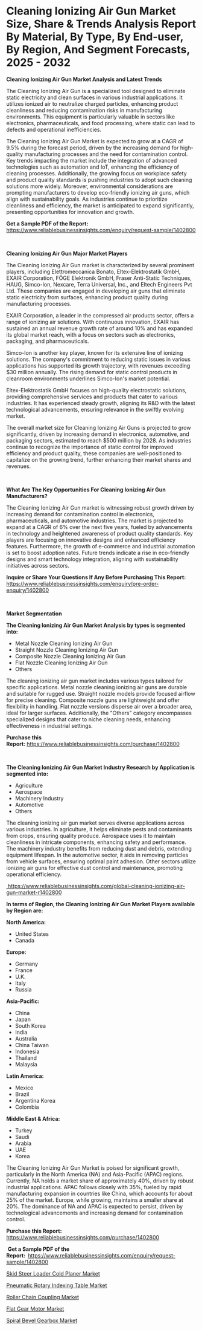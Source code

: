 <p><h1>Cleaning Ionizing Air Gun Market Size, Share & Trends Analysis Report By Material, By Type, By End-user, By Region, And Segment Forecasts, 2025 - 2032</h1></p><p><strong>Cleaning Ionizing Air Gun Market Analysis and Latest Trends</strong></p>
<p><p>The Cleaning Ionizing Air Gun is a specialized tool designed to eliminate static electricity and clean surfaces in various industrial applications. It utilizes ionized air to neutralize charged particles, enhancing product cleanliness and reducing contamination risks in manufacturing environments. This equipment is particularly valuable in sectors like electronics, pharmaceuticals, and food processing, where static can lead to defects and operational inefficiencies.</p><p>The Cleaning Ionizing Air Gun Market is expected to grow at a CAGR of 9.5% during the forecast period, driven by the increasing demand for high-quality manufacturing processes and the need for contamination control. Key trends impacting the market include the integration of advanced technologies such as automation and IoT, enhancing the efficiency of cleaning processes. Additionally, the growing focus on workplace safety and product quality standards is pushing industries to adopt such cleaning solutions more widely. Moreover, environmental considerations are prompting manufacturers to develop eco-friendly ionizing air guns, which align with sustainability goals. As industries continue to prioritize cleanliness and efficiency, the market is anticipated to expand significantly, presenting opportunities for innovation and growth.</p></p>
<p><strong>Get a Sample PDF of the Report:&nbsp;</strong> <a href="https://www.reliablebusinessinsights.com/enquiry/request-sample/1402800?utm_campaign=60&utm_medium=2&utm_source=Github&utm_content=ia&utm_term=28032025&utm_id=cleaning-ionizing-air-gun">https://www.reliablebusinessinsights.com/enquiry/request-sample/1402800</a></p>
<p>&nbsp;</p>
<p><strong>Cleaning Ionizing Air Gun Major Market Players</strong></p>
<p><p>The Cleaning Ionizing Air Gun market is characterized by several prominent players, including Elettromeccanica Bonato, Eltex-Elektrostatik GmbH, EXAIR Corporation, FÖGE Elektronik GmbH, Fraser Anti-Static Techniques, HAUG, Simco-Ion, Nexcare, Terra Universal, Inc., and Eltech Engineers Pvt Ltd. These companies are engaged in developing air guns that eliminate static electricity from surfaces, enhancing product quality during manufacturing processes.</p><p>EXAIR Corporation, a leader in the compressed air products sector, offers a range of ionizing air solutions. With continuous innovation, EXAIR has sustained an annual revenue growth rate of around 10% and has expanded its global market reach, with a focus on sectors such as electronics, packaging, and pharmaceuticals. </p><p>Simco-Ion is another key player, known for its extensive line of ionizing solutions. The company's commitment to reducing static issues in various applications has supported its growth trajectory, with revenues exceeding $30 million annually. The rising demand for static control products in cleanroom environments underlines Simco-Ion's market potential.</p><p>Eltex-Elektrostatik GmbH focuses on high-quality electrostatic solutions, providing comprehensive services and products that cater to various industries. It has experienced steady growth, aligning its R&D with the latest technological advancements, ensuring relevance in the swiftly evolving market.</p><p>The overall market size for Cleaning Ionizing Air Guns is projected to grow significantly, driven by increasing demand in electronics, automotive, and packaging sectors, estimated to reach $500 million by 2028. As industries continue to recognize the importance of static control for improved efficiency and product quality, these companies are well-positioned to capitalize on the growing trend, further enhancing their market shares and revenues.</p></p>
<p>&nbsp;</p>
<p><strong>What Are The Key Opportunities For Cleaning Ionizing Air Gun Manufacturers?</strong></p>
<p><p>The Cleaning Ionizing Air Gun market is witnessing robust growth driven by increasing demand for contamination control in electronics, pharmaceuticals, and automotive industries. The market is projected to expand at a CAGR of 6% over the next five years, fueled by advancements in technology and heightened awareness of product quality standards. Key players are focusing on innovative designs and enhanced efficiency features. Furthermore, the growth of e-commerce and industrial automation is set to boost adoption rates. Future trends indicate a rise in eco-friendly designs and smart technology integration, aligning with sustainability initiatives across sectors.</p></p>
<p><strong>Inquire or Share Your Questions If Any Before Purchasing This Report:</strong> <a href="https://www.reliablebusinessinsights.com/enquiry/pre-order-enquiry/1402800?utm_campaign=60&utm_medium=2&utm_source=Github&utm_content=ia&utm_term=28032025&utm_id=cleaning-ionizing-air-gun">https://www.reliablebusinessinsights.com/enquiry/pre-order-enquiry/1402800</a></p>
<p>&nbsp;</p>
<p><strong>Market Segmentation</strong></p>
<p><strong>The Cleaning Ionizing Air Gun Market Analysis by types is segmented into:</strong></p>
<p><ul><li>Metal Nozzle Cleaning Ionizing Air Gun</li><li>Straight Nozzle Cleaning Ionizing Air Gun</li><li>Composite Nozzle Cleaning Ionizing Air Gun</li><li>Flat Nozzle Cleaning Ionizing Air Gun</li><li>Others</li></ul></p>
<p><p>The cleaning ionizing air gun market includes various types tailored for specific applications. Metal nozzle cleaning ionizing air guns are durable and suitable for rugged use. Straight nozzle models provide focused airflow for precise cleaning. Composite nozzle guns are lightweight and offer flexibility in handling. Flat nozzle versions disperse air over a broader area, ideal for larger surfaces. Additionally, the "Others" category encompasses specialized designs that cater to niche cleaning needs, enhancing effectiveness in industrial settings.</p></p>
<p><strong>Purchase this Report:&nbsp;</strong><a href="https://www.reliablebusinessinsights.com/purchase/1402800?utm_campaign=60&utm_medium=2&utm_source=Github&utm_content=ia&utm_term=28032025&utm_id=cleaning-ionizing-air-gun">https://www.reliablebusinessinsights.com/purchase/1402800</a></p>
<p>&nbsp;</p>
<p><strong>The Cleaning Ionizing Air Gun Market Industry Research by Application is segmented into:</strong></p>
<p><ul><li>Agriculture</li><li>Aerospace</li><li>Machinery Industry</li><li>Automotive</li><li>Others</li></ul></p>
<p><p>The cleaning ionizing air gun market serves diverse applications across various industries. In agriculture, it helps eliminate pests and contaminants from crops, ensuring quality produce. Aerospace uses it to maintain cleanliness in intricate components, enhancing safety and performance. The machinery industry benefits from reducing dust and debris, extending equipment lifespan. In the automotive sector, it aids in removing particles from vehicle surfaces, ensuring optimal paint adhesion. Other sectors utilize ionizing air guns for effective dust control and maintenance, promoting operational efficiency.</p></p>
<p><a href="https://www.reliablebusinessinsights.com/global-cleaning-ionizing-air-gun-market-r1402800?utm_campaign=60&utm_medium=2&utm_source=Github&utm_content=ia&utm_term=28032025&utm_id=cleaning-ionizing-air-gun">&nbsp;https://www.reliablebusinessinsights.com/global-cleaning-ionizing-air-gun-market-r1402800</a></p>
<p><strong>In terms of Region, the Cleaning Ionizing Air Gun Market Players available by Region are:</strong></p>
<p>
    <p> <strong> North America: </strong>
        <ul>
            <li>United States</li>
            <li>Canada</li>
        </ul>
        </p> 
    <p> <strong> Europe: </strong>
        <ul>
            <li>Germany</li>
            <li>France</li>
            <li>U.K.</li>
            <li>Italy</li>
            <li>Russia</li>
        </ul>
        </p> 
    <p> <strong> Asia-Pacific: </strong>
        <ul>
            <li>China</li>
            <li>Japan</li>
            <li>South Korea</li>
            <li>India</li>
            <li>Australia</li>
            <li>China Taiwan</li>
            <li>Indonesia</li>
            <li>Thailand</li>
            <li>Malaysia</li>
        </ul>
        </p> 
    <p> <strong> Latin America: </strong>
        <ul>
            <li>Mexico</li>
            <li>Brazil</li>
            <li>Argentina Korea</li>
            <li>Colombia</li>
        </ul>
        </p> 
    <p> <strong> Middle East & Africa: </strong>
        <ul>
            <li>Turkey</li>
            <li>Saudi</li>
            <li>Arabia</li>
            <li>UAE</li>
            <li>Korea</li>
        </ul>
    </p>
    </p>
<p><p>The Cleaning Ionizing Air Gun Market is poised for significant growth, particularly in the North America (NA) and Asia-Pacific (APAC) regions. Currently, NA holds a market share of approximately 40%, driven by robust industrial applications. APAC follows closely with 35%, fueled by rapid manufacturing expansion in countries like China, which accounts for about 25% of the market. Europe, while growing, maintains a smaller share at 20%. The dominance of NA and APAC is expected to persist, driven by technological advancements and increasing demand for contamination control.</p></p>
<p><strong>Purchase this Report: </strong><a href="https://www.reliablebusinessinsights.com/purchase/1402800?utm_campaign=60&utm_medium=2&utm_source=Github&utm_content=ia&utm_term=28032025&utm_id=cleaning-ionizing-air-gun">https://www.reliablebusinessinsights.com/purchase/1402800</a></p>
<p>&nbsp;<strong>Get a Sample PDF of the Report:&nbsp;&nbsp;</strong><a href="https://www.reliablebusinessinsights.com/enquiry/request-sample/1402800?utm_campaign=60&utm_medium=2&utm_source=Github&utm_content=ia&utm_term=28032025&utm_id=cleaning-ionizing-air-gun">https://www.reliablebusinessinsights.com/enquiry/request-sample/1402800</a></p>
<p><strong></strong></p>
<p><p><a href="https://github.com/borknyberg/Market-Research-Report-List-1/blob/main/skid-steer-loader-cold-planer-market.md?utm_campaign=60&utm_medium=2&utm_source=Github&utm_content=ia&utm_term=28032025&utm_id=cleaning-ionizing-air-gun">Skid Steer Loader Cold Planer Market</a></p><p><a href="https://github.com/coricnzati/Market-Research-Report-List-1/blob/main/pneumatic-rotary-indexing-table-market.md?utm_campaign=60&utm_medium=2&utm_source=Github&utm_content=ia&utm_term=28032025&utm_id=cleaning-ionizing-air-gun">Pneumatic Rotary Indexing Table Market</a></p><p><a href="https://github.com/mynaoanes/Market-Research-Report-List-1/blob/main/roller-chain-coupling-market.md?utm_campaign=60&utm_medium=2&utm_source=Github&utm_content=ia&utm_term=28032025&utm_id=cleaning-ionizing-air-gun">Roller Chain Coupling Market</a></p><p><a href="https://github.com/puhakhommabh/Market-Research-Report-List-1/blob/main/flat-gear-motor-market.md?utm_campaign=60&utm_medium=2&utm_source=Github&utm_content=ia&utm_term=28032025&utm_id=cleaning-ionizing-air-gun">Flat Gear Motor Market</a></p><p><a href="https://github.com/alrogikrosa/Market-Research-Report-List-1/blob/main/spiral-bevel-gearbox-market.md?utm_campaign=60&utm_medium=2&utm_source=Github&utm_content=ia&utm_term=28032025&utm_id=cleaning-ionizing-air-gun">Spiral Bevel Gearbox Market</a></p></p>